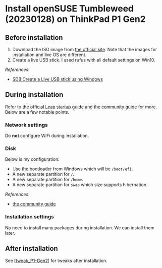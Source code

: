 # Install openSUSE Tumbleweed (20230128) on ThinkPad P1 Gen2

## Before installation

1. Download the ISO image from [the official site](https://get.opensuse.org/tumbleweed/#download). Note that the images for installation and live OS are different.
2. Create a live USB stick. I used rufus with all default settings on Win10.

*References*:

- [SDB:Create a Live USB stick using Windows](https://en.opensuse.org/SDB:Create_a_Live_USB_stick_using_Windows)

## During installation

Refer to [the official Leap startup guide]( https://doc.opensuse.org/documentation/leap/startup/html/book-startup/art-opensuse-installquick.html#sec-opensuse-installquick-install ) and [the community guide]( https://opensuse.github.io/openSUSE-docs-revamped-temp/yast_installer/ ) for more. Below are a few notable points.

### Network settings

Do **not** configure WiFi during installation.

### Disk

Below is my configuration:

- Use the bootloader from Windows which will be `/boot/efi`.
- A new separate partition for `/`.
- A new separate partition for `/home`.
- A new separate partition for `swap` which size supports hibernation.

*References*:

- [the community guide](https://opensuse.github.io/openSUSE-docs-revamped-temp/yast_installer/#about-partition-schemes)

### Installation settings

No need to install many packages during installation. We can install them later.

## After installation

See [[tweak_P1-Gen2]] for tweaks after installation.

[//begin]: # "Autogenerated link references for markdown compatibility"
[tweak_P1-Gen2]: tweak_P1-Gen2.md "Tweak openSUSE Tumbleweed on ThinkPad P1 Gen2"
[//end]: # "Autogenerated link references"
